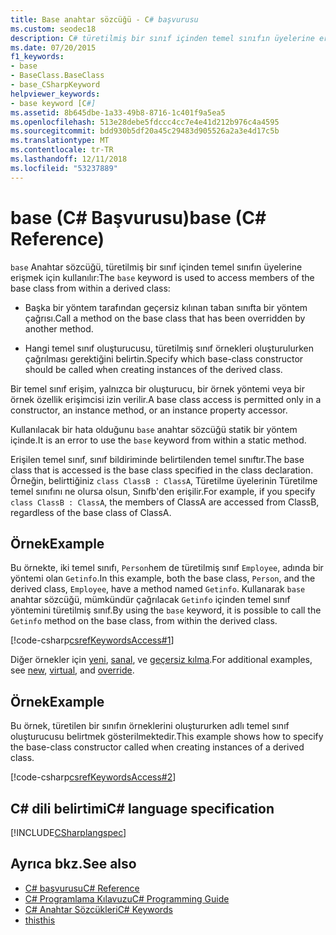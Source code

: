 ```yaml
---
title: Base anahtar sözcüğü - C# başvurusu
ms.custom: seodec18
description: C# türetilmiş bir sınıf içinden temel sınıfın üyelerine erişmek için kullanılan temel anahtar sözcüğü hakkında bilgi edinin.
ms.date: 07/20/2015
f1_keywords:
- base
- BaseClass.BaseClass
- base_CSharpKeyword
helpviewer_keywords:
- base keyword [C#]
ms.assetid: 8b645dbe-1a33-49b8-8716-1c401f9a5ea5
ms.openlocfilehash: 513e28debe5fdccc4cc7e4e41d212b976c4a4595
ms.sourcegitcommit: bdd930b5df20a45c29483d905526a2a3e4d17c5b
ms.translationtype: MT
ms.contentlocale: tr-TR
ms.lasthandoff: 12/11/2018
ms.locfileid: "53237889"
---
```

# <a name="base-c-reference"></a><span data-ttu-id="0b7ac-103">base (C# Başvurusu)</span><span class="sxs-lookup"><span data-stu-id="0b7ac-103">base (C# Reference)</span></span>

<span data-ttu-id="0b7ac-104">`base` Anahtar sözcüğü, türetilmiş bir sınıf içinden temel sınıfın üyelerine erişmek için kullanılır:</span><span class="sxs-lookup"><span data-stu-id="0b7ac-104">The `base` keyword is used to access members of the base class from within a derived class:</span></span>

- <span data-ttu-id="0b7ac-105">Başka bir yöntem tarafından geçersiz kılınan taban sınıfta bir yöntem çağrısı.</span><span class="sxs-lookup"><span data-stu-id="0b7ac-105">Call a method on the base class that has been overridden by another method.</span></span>

- <span data-ttu-id="0b7ac-106">Hangi temel sınıf oluşturucusu, türetilmiş sınıf örnekleri oluşturulurken çağrılması gerektiğini belirtin.</span><span class="sxs-lookup"><span data-stu-id="0b7ac-106">Specify which base-class constructor should be called when creating instances of the derived class.</span></span>

<span data-ttu-id="0b7ac-107">Bir temel sınıf erişim, yalnızca bir oluşturucu, bir örnek yöntemi veya bir örnek özellik erişimcisi izin verilir.</span><span class="sxs-lookup"><span data-stu-id="0b7ac-107">A base class access is permitted only in a constructor, an instance method, or an instance property accessor.</span></span>

<span data-ttu-id="0b7ac-108">Kullanılacak bir hata olduğunu `base` anahtar sözcüğü statik bir yöntem içinde.</span><span class="sxs-lookup"><span data-stu-id="0b7ac-108">It is an error to use the `base` keyword from within a static method.</span></span>

<span data-ttu-id="0b7ac-109">Erişilen temel sınıf, sınıf bildiriminde belirtilenden temel sınıftır.</span><span class="sxs-lookup"><span data-stu-id="0b7ac-109">The base class that is accessed is the base class specified in the class declaration.</span></span> <span data-ttu-id="0b7ac-110">Örneğin, belirttiğiniz `class ClassB : ClassA`, Türetilme üyelerinin Türetilme temel sınıfını ne olursa olsun, Sınıfb'den erişilir.</span><span class="sxs-lookup"><span data-stu-id="0b7ac-110">For example, if you specify `class ClassB : ClassA`, the members of ClassA are accessed from ClassB, regardless of the base class of ClassA.</span></span>

## <a name="example"></a><span data-ttu-id="0b7ac-111">Örnek</span><span class="sxs-lookup"><span data-stu-id="0b7ac-111">Example</span></span>

<span data-ttu-id="0b7ac-112">Bu örnekte, iki temel sınıfı, `Person`hem de türetilmiş sınıf `Employee`, adında bir yöntemi olan `Getinfo`.</span><span class="sxs-lookup"><span data-stu-id="0b7ac-112">In this example, both the base class, `Person`, and the derived class, `Employee`, have a method named `Getinfo`.</span></span> <span data-ttu-id="0b7ac-113">Kullanarak `base` anahtar sözcüğü, mümkündür çağrılacak `Getinfo` içinden temel sınıf yöntemini türetilmiş sınıf.</span><span class="sxs-lookup"><span data-stu-id="0b7ac-113">By using the `base` keyword, it is possible to call the `Getinfo` method on the base class, from within the derived class.</span></span>

[!code-csharp[csrefKeywordsAccess#1](~/samples/snippets/csharp/VS_Snippets_VBCSharp/csrefKeywordsAccess/CS/csrefKeywordsAccess.cs#1)]

<span data-ttu-id="0b7ac-114">Diğer örnekler için [yeni](../../../csharp/language-reference/keywords/new.md), [sanal](../../../csharp/language-reference/keywords/virtual.md), ve [geçersiz kılma](../../../csharp/language-reference/keywords/override.md).</span><span class="sxs-lookup"><span data-stu-id="0b7ac-114">For additional examples, see [new](../../../csharp/language-reference/keywords/new.md), [virtual](../../../csharp/language-reference/keywords/virtual.md), and [override](../../../csharp/language-reference/keywords/override.md).</span></span>

## <a name="example"></a><span data-ttu-id="0b7ac-115">Örnek</span><span class="sxs-lookup"><span data-stu-id="0b7ac-115">Example</span></span>

<span data-ttu-id="0b7ac-116">Bu örnek, türetilen bir sınıfın örneklerini oluştururken adlı temel sınıf oluşturucusu belirtmek gösterilmektedir.</span><span class="sxs-lookup"><span data-stu-id="0b7ac-116">This example shows how to specify the base-class constructor called when creating instances of a derived class.</span></span>

[!code-csharp[csrefKeywordsAccess#2](~/samples/snippets/csharp/VS_Snippets_VBCSharp/csrefKeywordsAccess/CS/csrefKeywordsAccess.cs#2)]

## <a name="c-language-specification"></a><span data-ttu-id="0b7ac-117">C# dili belirtimi</span><span class="sxs-lookup"><span data-stu-id="0b7ac-117">C# language specification</span></span>

[!INCLUDE[CSharplangspec](~/includes/csharplangspec-md.md)]

## <a name="see-also"></a><span data-ttu-id="0b7ac-118">Ayrıca bkz.</span><span class="sxs-lookup"><span data-stu-id="0b7ac-118">See also</span></span>

- [<span data-ttu-id="0b7ac-119">C# başvurusu</span><span class="sxs-lookup"><span data-stu-id="0b7ac-119">C# Reference</span></span>](../../../csharp/language-reference/index.md)  
- [<span data-ttu-id="0b7ac-120">C# Programlama Kılavuzu</span><span class="sxs-lookup"><span data-stu-id="0b7ac-120">C# Programming Guide</span></span>](../../../csharp/programming-guide/index.md)  
- [<span data-ttu-id="0b7ac-121">C# Anahtar Sözcükleri</span><span class="sxs-lookup"><span data-stu-id="0b7ac-121">C# Keywords</span></span>](../../../csharp/language-reference/keywords/index.md)  
- [<span data-ttu-id="0b7ac-122">this</span><span class="sxs-lookup"><span data-stu-id="0b7ac-122">this</span></span>](../../../csharp/language-reference/keywords/this.md)
